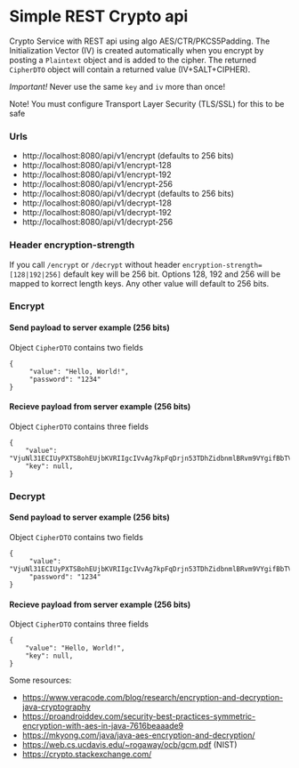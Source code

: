 # Simple REST Crypto api

Crypto Service with REST api using algo AES/CTR/PKCS5Padding.
The Initialization Vector (IV) is created automatically when you encrypt by posting a `Plaintext` object and is added to the cipher. 
The returned `CipherDTO` object will contain a returned value (IV+SALT+CIPHER). 

*Important!* Never use the same `key` and `iv` more than once!  

Note! You must configure Transport Layer Security (TLS/SSL) for this to be safe

### Urls
* http://localhost:8080/api/v1/encrypt (defaults to 256 bits)
* http://localhost:8080/api/v1/encrypt-128
* http://localhost:8080/api/v1/encrypt-192
* http://localhost:8080/api/v1/encrypt-256
* http://localhost:8080/api/v1/decrypt (defaults to 256 bits)
* http://localhost:8080/api/v1/decrypt-128
* http://localhost:8080/api/v1/decrypt-192
* http://localhost:8080/api/v1/decrypt-256
 
### Header encryption-strength 
If you call `/encrypt` or `/decrypt` without header `encryption-strength=[128|192|256]` default key will be 256 bit.
Options 128, 192 and 256 will be mapped to korrect length keys. Any other value will default to 256 bits.

### Encrypt

#### Send payload to server example (256 bits)
Object `CipherDTO` contains two fields
```
{
     "value": "Hello, World!",
     "password": "1234"
}
```

#### Recieve payload from server example (256 bits)
Object `CipherDTO` contains three fields
```
{
    "value": "VjuNl31ECIUyPXTSBohEUjbKVRIIgcIVvAg7kpFqDrjn53TDhZidbnmlBRvm9VYgifBbTVxRcAMg",
    "key": null,
}
```

### Decrypt

#### Send payload to server example (256 bits)
Object `CipherDTO` contains two fields
```
{
     "value": "VjuNl31ECIUyPXTSBohEUjbKVRIIgcIVvAg7kpFqDrjn53TDhZidbnmlBRvm9VYgifBbTVxRcAMg",
     "password": "1234"
}
```

#### Recieve payload from server example (256 bits)
Object `CipherDTO` contains three fields
```
{
    "value": "Hello, World!",
    "key": null,
}
```



Some resources:
- https://www.veracode.com/blog/research/encryption-and-decryption-java-cryptography
- https://proandroiddev.com/security-best-practices-symmetric-encryption-with-aes-in-java-7616beaaade9
- https://mkyong.com/java/java-aes-encryption-and-decryption/
- https://web.cs.ucdavis.edu/~rogaway/ocb/gcm.pdf (NIST)
- https://crypto.stackexchange.com/
